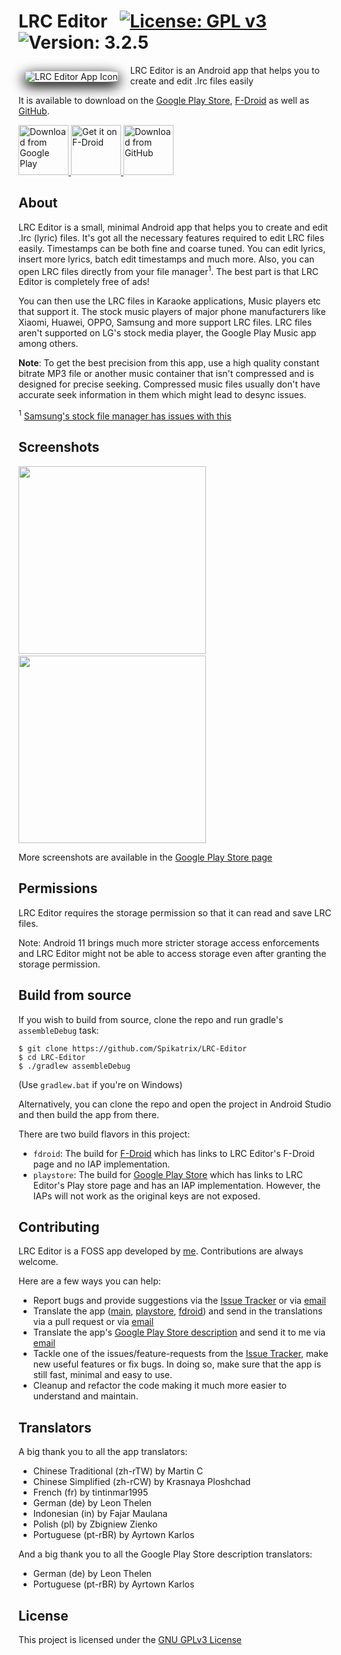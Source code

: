 # LRC Editor &nbsp; [![License: GPL v3](https://img.shields.io/badge/License-GPL%20v3-blue.svg)](https://www.gnu.org/licenses/gpl-3.0) ![Version: 3.2.5](https://d25lcipzij17d.cloudfront.net/badge.svg?id=gh&type=6&v=3.2.5)

<img src="https://i.stack.imgur.com/KSovE.png" alt="LRC Editor App Icon" align="left" style="margin: 10px 20px 10px 10px; border-radius: 15%; box-shadow: 0 6px 20px 2px black">

LRC Editor is an Android app that helps you to create and edit .lrc files easily

It is available to download on the [Google Play Store][play_store_page], [F-Droid][fdroid_page] as well as [GitHub][github_release_page].

<p>
	<a href="https://play.google.com/store/apps/details?id=com.cg.lrceditor">
		<img src="https://play.google.com/intl/en_us/badges/images/generic/en_badge_web_generic.png" alt="Download from Google Play" height="80px">
	</a>
	<a href="https://f-droid.org/packages/com.cg.lrceditor">
		<img src="https://fdroid.gitlab.io/artwork/badge/get-it-on.png" alt="Get it on F-Droid" height="80px">
	</a>
	<a href="https://github.com/Spikatrix/LRC-Editor/releases">
		<img src="https://i.stack.imgur.com/S4MQt.png" alt="Download from GitHub" height="80px">
	</a>
</p>

## About

LRC Editor is a small, minimal Android app that helps you to create and edit .lrc (lyric) files. It's got all the necessary features required to edit LRC files easily. Timestamps can be both fine and coarse tuned. You can edit lyrics, insert more lyrics, batch edit timestamps and much more. Also, you can open LRC files directly from your file manager<sup>1</sup>. The best part is that LRC Editor is completely free of ads!

You can then use the LRC files in Karaoke applications, Music players etc that support it. The stock music players of major phone manufacturers like Xiaomi, Huawei, OPPO, Samsung and more support LRC files. LRC files aren't supported on LG's stock media player, the Google Play Music app among others.

**Note**: To get the best precision from this app, use a high quality constant bitrate MP3 file or another music container that isn't compressed and is designed for precise seeking. Compressed music files usually don't have accurate seek information in them which might lead to desync issues.

<sup>1</sup> [Samsung's stock file manager has issues with this](https://github.com/Spikatrix/LRC-Editor/issues/16)

## Screenshots

<img src="https://raw.githubusercontent.com/Spikatrix/LRC-Editor/master/fastlane/metadata/android/en-US/images/phoneScreenshots/1.png" height="300px"> &nbsp; &nbsp; <img src="https://raw.githubusercontent.com/Spikatrix/LRC-Editor/master/fastlane/metadata/android/en-US/images/phoneScreenshots/3.png" height="300px">

More screenshots are available in the [Google Play Store page][play_store_page]

## Permissions

LRC Editor requires the storage permission so that it can read and save LRC files.

Note: Android 11 brings much more stricter storage access enforcements and LRC Editor might not be able to access storage even after granting the storage permission.

## Build from source

If you wish to build from source, clone the repo and run gradle's `assembleDebug` task:

	$ git clone https://github.com/Spikatrix/LRC-Editor
	$ cd LRC-Editor
	$ ./gradlew assembleDebug

(Use `gradlew.bat` if you're on Windows)

Alternatively, you can clone the repo and open the project in Android Studio and then build the app from there.

There are two build flavors in this project:
 - `fdroid`: The build for [F-Droid][fdroid] which has links to LRC Editor's F-Droid page and no IAP implementation.
 - `playstore`: The build for [Google Play Store][play_store] which has links to LRC Editor's Play store page and has an IAP implementation. However, the IAPs will not work as the original keys are not exposed.

## Contributing

LRC Editor is a FOSS app developed by [me](https://github.com/Spikatrix). Contributions are always welcome.

Here are a few ways you can help:
 * Report bugs and provide suggestions via the [Issue Tracker][issue_tracker] or via [email][email_feedback]
 * Translate the app ([main][main_strings], [playstore][playstore_strings], [fdroid][fdroid_strings]) and send in the translations via a pull request or via [email][email_app_translation]
 * Translate the app's [Google Play Store description][play_store_page] and send it to me via [email][email_play_store_translation]
 * Tackle one of the issues/feature-requests from the [Issue Tracker][issue_tracker], make new useful features or fix bugs. In doing so, make sure that the app is still fast, minimal and easy to use.
 * Cleanup and refactor the code making it much more easier to understand and maintain.

## Translators

A big thank you to all the app translators:
 - Chinese Traditional (zh-rTW) by Martin C
 - Chinese Simplified (zh-rCW) by Krasnaya Ploshchad
 - French (fr) by tintinmar1995
 - German (de) by Leon Thelen
 - Indonesian (in) by Fajar Maulana
 - Polish (pl) by Zbigniew Zienko
 - Portuguese (pt-rBR) by Ayrtown Karlos

And a big thank you to all the Google Play Store description translators:
 - German (de) by Leon Thelen
 - Portuguese (pt-rBR) by Ayrtown Karlos


## License

This project is licensed under the [GNU GPLv3 License][project_license]

<!-- Link references -->
[play_store_page]: https://play.google.com/store/apps/details?id=com.cg.lrceditor
[fdroid_page]: https://f-droid.org/packages/com.cg.lrceditor
[github_release_page]: https://github.com/Spikatrix/LRC-Editor/releases

[play_store]: https://play.google.com/store
[fdroid]: https://www.f-droid.org/

[issue_tracker]: https://github.com/Spikatrix/LRC-Editor/issues

[main_strings]: https://github.com/Spikatrix/LRC-Editor/blob/master/app/src/main/res/values/strings.xml
[playstore_strings]: https://github.com/Spikatrix/LRC-Editor/blob/master/app/src/playstore/res/values/strings.xml
[fdroid_strings]: https://github.com/Spikatrix/LRC-Editor/blob/master/app/src/fdroid/res/values/strings.xml

[email_feedback]: mailto:cg.devworks@gmail.com?subject=LRC+Editor+Feedback&body=Your+feedback+here
[email_app_translation]: mailto:cg.devworks@gmail.com?subject=LRC+Editor+Translation
[email_play_store_translation]: mailto:cg.devworks@gmail.com?subject=LRC+Editor+Play+Store+Translation

[project_license]: https://github.com/Spikatrix/LRC-Editor/blob/master/LICENSE
